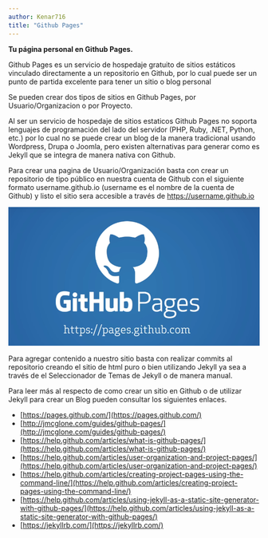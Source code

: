 ```yaml
---
author: Kenar716
title: "Github Pages"
---
```

**Tu página personal en Github Pages.**

Github Pages es un servicio de hospedaje gratuito de sitios estáticos vinculado directamente a un repositorio en Github, por lo cual puede ser un punto de partida excelente para tener un sitio o blog personal

Se pueden crear dos tipos de sitios en Github Pages, por Usuario/Organizacion o por Proyecto.

Al ser un servicio de hospedaje de sitios estaticos Github Pages no soporta lenguajes de programación del lado del servidor (PHP, Ruby, .NET, Python, etc.) por lo cual no se puede crear un blog de la manera tradicional usando Wordpress, Drupa o Joomla, pero existen alternativas para generar como es Jekyll que se integra de manera nativa con Github.

Para crear una pagina de Usuario/Organización basta con crear un repositorio de tipo público en nuestra cuenta de Github con el siguiente formato username.github.io (username es el nombre de la cuenta de Github) y listo el sitio sera accesible a través de https://username.github.io

![](/assets\images\posts\2018-12-09-githubpages\githubpages_banner.PNG)

Para agregar contenido a nuestro sitio basta con realizar commits al repositorio creando el sitio de html puro o bien utilizando Jekyll ya sea a través de el Seleccionador de Temas de Jekyll o de manera manual.

Para leer más al respecto de como crear un sitio en Github o de utilizar Jekyll para crear un Blog pueden consultar los siguientes enlaces.

* [https://pages.github.com/](https://pages.github.com/)
* [http://jmcglone.com/guides/github-pages/](http://jmcglone.com/guides/github-pages/)
* [https://help.github.com/articles/what-is-github-pages/](https://help.github.com/articles/what-is-github-pages/)
* [https://help.github.com/articles/user-organization-and-project-pages/](https://help.github.com/articles/user-organization-and-project-pages/)
* [https://help.github.com/articles/creating-project-pages-using-the-command-line/](https://help.github.com/articles/creating-project-pages-using-the-command-line/)
* [https://help.github.com/articles/using-jekyll-as-a-static-site-generator-with-github-pages/](https://help.github.com/articles/using-jekyll-as-a-static-site-generator-with-github-pages/)
* [https://jekyllrb.com/](https://jekyllrb.com/)